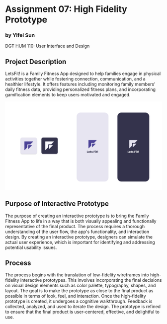 # Assignment 07: High Fidelity Prototype

### by Yifei Sun
DGT HUM 110: User Interface and Design

## Project Description
LetsFit! is a Family Fitness App designed to help families engage in physical activities together while fostering connection, communication, and a healthier lifestyle. It offers features including monitoring family members' daily fitness data, providing personalized fitness plans, and incorporating gamification elements to keep users motivated and engaged.

![image](Images/Project%20Description.png)

## Purpose of Interactive Prototype
The purpose of creating an interactive prototype is to bring the Family Fitness App to life in a way that is both visually appealing and functionally representative of the final product. The process requires a thorough understanding of the user flow, the app's functionality, and interaction design. By creating an interactive prototype, designers can simulate the actual user experience, which is important for identifying and addressing potential usability issues.

## Process
The process begins with the translation of low-fidelity wireframes into high-fidelity interactive prototypes. This involves incorporating the final decisions on visual design elements such as color palette, typography, shapes, and layout. The goal is to make the prototype as close to the final product as possible in terms of look, feel, and interaction. Once the high-fidelity prototype is created, it undergoes a cognitive walkthrough. Feedback is collected, analyzed, and used to iterate the design. The prototype is refined to ensure that the final product is user-centered, effective, and delightful to use.
